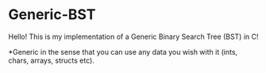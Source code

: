 # Generic-BST
Hello! This is my implementation of a Generic Binary Search Tree (BST) in C! 

*Generic in the sense that you can use any data you wish with it (ints, chars, arrays, structs etc). 
